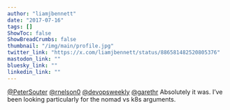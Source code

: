 ```yaml
---
author: "liamjbennett"
date: "2017-07-16"
tags: []
ShowToc: false
ShowBreadCrumbs: false
thumbnail: "/img/main/profile.jpg"
twitter_link: "https://x.com/liamjbennett/status/886581482520805376"
mastodon_link: ""
bluesky_link: ""
linkedin_link: ""
---
```


[@PeterSouter](https://x.com/PeterSouter) [@rnelson0](https://x.com/rnelson0) [@devopsweekly](https://x.com/devopsweekly) [@garethr](https://x.com/garethr) Absolutely it was. I’ve been looking particularly for the nomad vs k8s arguments.

